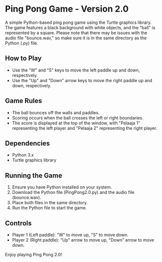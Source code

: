 # Ping Pong Game - Version 2.0

A simple Python-based ping pong game using the Turtle graphics library. The game features a black background with white objects, and the "ball" is represented by a square. Please note that there may be issues with the audio file "bounce.wav," so make sure it is in the same directory as the Python (.py) file.

## How to Play

- Use the "W" and "S" keys to move the left paddle up and down, respectively.
- Use the "Up" and "Down" arrow keys to move the right paddle up and down, respectively.

## Game Rules

- The ball bounces off the walls and paddles.
- Scoring occurs when the ball crosses the left or right boundaries.
- The score is displayed at the top of the window, with "Pelaaja 1" representing the left player and "Pelaaja 2" representing the right player.

## Dependencies

- Python 3.x
- Turtle graphics library

## Running the Game

1. Ensure you have Python installed on your system.
2. Download the Python file (PingPong2.0.py) and the audio file (bounce.wav).
3. Place both files in the same directory.
4. Run the Python file to start the game.

## Controls

- Player 1 (Left paddle): "W" to move up, "S" to move down.
- Player 2 (Right paddle): "Up" arrow to move up, "Down" arrow to move down.

Enjoy playing Ping Pong 2.0!
